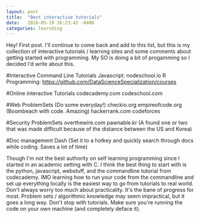 ```yaml
---
layout: post
title:  "Best interactive tutorials"
date:   2016-05-19 16:23:42 -0400
categories: learnding 
---
```


Hey! First post. I'll continue to come back and add to this list, but this is my collection of interactive tutorials / learning sites and some comments about getting started with programming.
My SO is doing a bit of progamming so I decided I'd write about this.

#Interactive Command Line Tutorials
Javascript: nodeschool.io 
R Programming: https://github.com/DataScienceSpecialization/courses

#Online interactive Tutorials
codecademy.com
codeschool.com

#Web ProblemSets (Do some everyday!)
checkio.org
empireofcode.org (Boombeach with code. Amazing)
hackerrank.com
codeforces

#Security ProblemSets
overthewire.com
pawnable.kr (A found one or two that was made difficult because of the distance between the US and Korea)

#Doc management
Dash (Set it to a hotkey and quickly search through docs while coding. Saves a lot of time)


Though I'm not the best authority on self learning programming since I started in an academic setting with C.
I think the best thing to start with is the python, javascript, webstuff, and the commandline tutorial from codecademy.
IMO learning how to run your code from the commandline and set up everything locally is the easiest way to go from tutorials to real world.
Don't always worry too much about practicality. It's the bane of progress for most. Problem sets / algorithmic knowledge may seem impractical, but it goes a long way.
Don't stop with tutorials. Make sure you're running the code on your own machine (and completely deface it).
